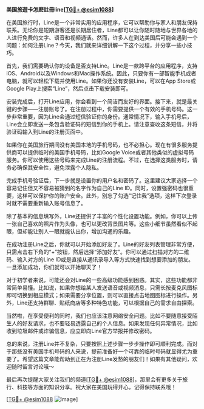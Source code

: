 **美国旅遊卡怎麽註冊line[[TG💪+ @esim1088](https://t.me/s/esim1088)]**

在美国旅行时，Line是一个非常实用的应用程序，它可以帮助你与家人和朋友保持联系。无论你是短期游客还是长期居住者，Line都可以让你随时随地与世界各地的人进行免费的文字、语音和视频通话。然而，许多人在到达美国后可能会遇到一个问题：如何注册Line？今天，我们就来详细讲解一下这个过程，并分享一些小技巧。

首先，我们需要确认你的设备是否支持Line。Line是一款跨平台的应用程序，支持iOS、Android以及Windows和Mac操作系统。因此，只要你有一部智能手机或者电脑，就可以轻松下载并使用Line。如果你还没有安装Line，可以在App Store或Google Play上搜索“Line”，然后点击下载安装即可。

安装完成后，打开Line应用，你会看到一个简洁而友好的界面。接下来，就是最关键的步骤——注册账号了。在注册过程中，你需要提供一个有效的手机号码。这一步非常重要，因为Line会通过短信验证你的身份。通常情况下，输入手机号后，Line会立即发送一条包含验证码的短信到你的手机上。请注意查收这条短信，并将验证码输入到Line的注册页面中。

如果你在美国旅行期间没有美国本地的手机号码，也不必担心。现在有很多服务提供商可以提供临时的美国手机号码，比如Google Voice或者其他类似的虚拟号码服务。你可以使用这些号码来完成Line的注册流程。不过，在选择这类服务时，请务必确保其安全性，避免泄露个人隐私。

完成手机号验证后，下一步就是设置你的用户名和密码了。这里建议大家选择一个容易记住但又不容易被猜到的名字作为自己的Line ID。同时，设置强密码也很重要，这样可以保护你的账户安全。此外，别忘了勾选“记住我”选项，这样下次登录时就不需要重新输入账号信息了。

除了基本的信息填写外，Line还提供了丰富的个性化设置功能。例如，你可以上传一张自己喜欢的照片作为头像，也可以更改背景图片等。这些小细节虽然看似不起眼，但却能让别人一眼就能认出你，增加沟通的乐趣。

在成功注册Line之后，你就可以开始添加好友了。Line的好友列表管理非常方便，只需点击右下角的“+”按钮，然后选择“添加好友”。你可以通过扫描对方的二维码、输入对方的Line ID或是直接从通讯录导入等方式快速找到想要添加的朋友。一旦添加成功，你们就可以开始聊天了！

对于初学者来说，可能还会对Line的一些高级功能感到困惑。其实，这些功能都非常简单易懂。比如说，如果你想给某人发送语音或视频消息，只需长按麦克风图标即可切换到相应模式；如果需要分享位置，则可以直接点击地图图标进行操作。另外，Line还支持群聊、贴纸商店等多种特色功能，可以根据自己的需求自由探索。

当然啦，在享受便利的同时，我们也应该注意网络安全问题。比如不要随意接受陌生人的好友请求，也不要轻易透露自己的个人信息。如果发现任何异常情况，比如收到垃圾邮件或诈骗信息，应立即向Line官方举报并修改密码。

总的来说，注册Line并不复杂，只要按照上述步骤一步步操作即可顺利完成。而对于那些没有美国手机号码的人来说，提前准备好一个可靠的临时号码就显得尤为重要了。希望这篇文章能帮助到正在为注册Line发愁的朋友们！如果有其他疑问，欢迎随时留言讨论哦～

最后再次提醒大家关注我们的频道[[TG💪+ @esim1088](https://t.me/s/esim1088)]，那里会有更多关于旅行、科技等方面的知识分享。祝大家在美国玩得开心，记得保持联系哦！

[[TG💪+ @esim1088](https://t.me/s/esim1088) ![Image](https://i.postimg.cc/4NQfJmqS/Snipaste-2025-05-13-00-14-12.png)]